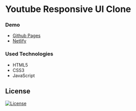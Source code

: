 #  Youtube Responsive UI Clone

### Demo
* [Github Pages](https://mustafadalga.github.io/youtube-ui-clone/)
* [Netlify](https://youtube-responsive-ui-clone.netlify.app/)


### Used Technologies
 * HTML5  
 * CSS3 
 * JavaScript







## License
[![License](https://img.shields.io/badge/LICENSE-GPL--3.0-orange)](https://github.com/mustafadalga/youtube-ui-clone/blob/master/LICENSE)
